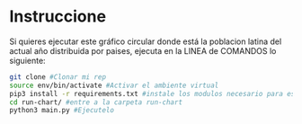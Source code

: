 # Instruccione

Si quieres ejecutar este gráfico circular donde está la poblacion latina del actual año distribuida por paises, ejecuta en la LINEA de COMANDOS lo siguiente:


```sh
git clone #Clonar mi rep
source env/bin/activate #Activar el ambiente virtual
pip3 install -r requirements.txt #instale los modulos necesario para este programa
cd run-chart/ #entre a la carpeta run-chart
python3 main.py #Ejecutelo
```